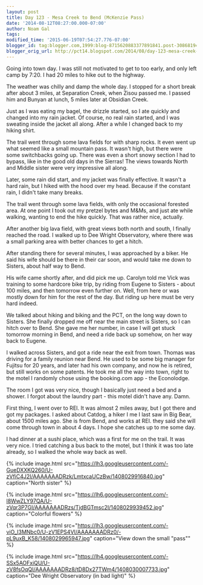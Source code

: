 ```yaml
---
layout: post
title: Day 123 - Mesa Creek to Bend (McKenzie Pass)
date: '2014-08-12T08:27:00.000-07:00'
author: Noam Gal
tags:
modified_time: '2015-06-19T07:54:27.776-07:00'
blogger_id: tag:blogger.com,1999:blog-8715620883377891841.post-3086819439912405848
blogger_orig_url: http://pct14.blogspot.com/2014/08/day-123-mesa-creek-to-bend-mckenzie-pass.html
---
```


Going into town day. I was still not motivated to get to too early, and only left camp by 7:20. I had 20 miles to hike out to the highway.

The weather was chilly and damp the whole day. I stopped for a short break after about 3 miles, at Separation Creek, when Zisou passed me. I passed him and Bunyan at lunch, 5 miles later at Obsidian Creek.

Just as I was eating my bagel, the drizzle started, so I ate quickly and changed into my rain jacket. Of course, no real rain started, and I was sweating inside the jacket all along. After a while I changed back to my hiking shirt.

The trail went through some lava fields for with sharp rocks. It even went up what seemed like a small mountain pass. It wasn't high, but there were some switchbacks going up. There was even a short snowy section I had to bypass, like in the good old days in the Sierras! The views towards North and Middle sister were very impressive all along.

Later, some rain did start, and my jacket was finally effective. It wasn't a hard rain, but I hiked with the hood over my head. Because if the constant rain, I didn't take many breaks.

The trail went through some lava fields, with only the occasional forested area. At one point I took out my pretzel bytes and M&Ms, and just ate while walking, wanting to end the hike quickly. That was rather nice, actually.

After another big lava field, with great views both north and south, I finally reached the road. I walked up to Dee Wright Observatory, where there was a small parking area with better chances to get a hitch.

After standing there for several minutes, I was approached by a biker. He said his wife should be there in their car soon, and would take me down to Sisters, about half way to Bend.

His wife came shortly after, and did pick me up. Carolyn told me Vick was training to some hardcore bike trip, by riding from Eugene to Sisters - about 100 miles, and then tomorrow even further on. Well, from here or was mostly down for him for the rest of the day. But riding up here must be very hard indeed.

We talked about hiking and biking and the PCT, on the long way down to Sisters. She finally dropped me off near the main street is Sisters, so I can hitch over to Bend. She gave me her number, in case I will get stuck tomorrow morning in Bend, and need a ride back up somehow, on her way back to Eugene.

I walked across Sisters, and got a ride near the exit from town. Thomas was driving for a family reunion near Bend. He used to be some big manager for Fujitsu for 20 years, and later had his own company, and now he is retired, but still works on some patents. He took me all the way into town, right to the motel I randomly chose using the booking.com app - the Econolodge.

The room I got was very nice, though I basically just need a bed and a shower. I forgot about the laundry part - this motel didn't have any. Damn.

First thing, I went over to REI. It was almost 2 miles away, but I got there and got my packages. I asked about Catdog, a hiker I me I last saw in Big Bear, about 1500 miles ago. She is from Bend, and works at REI. they said she will come through town in about 4 days. I hope she catches up to me some day.

I had dinner at a sushi place, which was a first for me on the trail. It was very nice. I tried catching a bus back to the motel, but I think it was too late already, so I walked the whole way back as well.

{% include image.html src="https://lh3.googleusercontent.com/-GueDXXKQ260/U-zVfiC4J2I/AAAAAAADRzk/LmtxcaUCzBw/1408029916840.jpg" caption="North sister" %}

{% include image.html src="https://lh6.googleusercontent.com/-l8WwZLY97QA/U-zVqr3P7GI/AAAAAAADRzs/TjdBGTmsc2I/1408029939452.jpg" caption="Colorful flowers" %}

{% include image.html src="https://lh3.googleusercontent.com/-viO_I3MNbc0/U-zV1EPS4VI/AAAAAAADRz0/-pL9uxB_K58/1408029965947.jpg" caption="View down the small &quot;pass&quot;" %}

{% include image.html src="https://lh4.googleusercontent.com/-SSx5AOFxiQU/U-zV8fsOqQI/AAAAAAADRz8/tD8Dx27TWm4/1408030007733.jpg" caption="Dee Wright Observatory (in bad light)" %}
